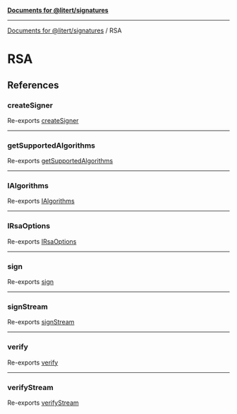 [**Documents for @litert/signatures**](../README.md)

***

[Documents for @litert/signatures](../README.md) / RSA

# RSA

## References

### createSigner

Re-exports [createSigner](RsaSigner/functions/createSigner.md)

***

### getSupportedAlgorithms

Re-exports [getSupportedAlgorithms](ModuleApi/functions/getSupportedAlgorithms.md)

***

### IAlgorithms

Re-exports [IAlgorithms](ModuleApi/type-aliases/IAlgorithms.md)

***

### IRsaOptions

Re-exports [IRsaOptions](ModuleApi/interfaces/IRsaOptions.md)

***

### sign

Re-exports [sign](ModuleApi/functions/sign.md)

***

### signStream

Re-exports [signStream](ModuleApi/functions/signStream.md)

***

### verify

Re-exports [verify](ModuleApi/functions/verify.md)

***

### verifyStream

Re-exports [verifyStream](ModuleApi/functions/verifyStream.md)
